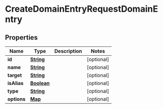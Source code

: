 

# CreateDomainEntryRequestDomainEntry


## Properties

| Name | Type | Description | Notes |
|------------ | ------------- | ------------- | -------------|
|**id** | [**String**](String.md) |  |  [optional] |
|**name** | [**String**](String.md) |  |  [optional] |
|**target** | [**String**](String.md) |  |  [optional] |
|**isAlias** | [**Boolean**](Boolean.md) |  |  [optional] |
|**type** | [**String**](String.md) |  |  [optional] |
|**options** | [**Map**](Map.md) |  |  [optional] |



